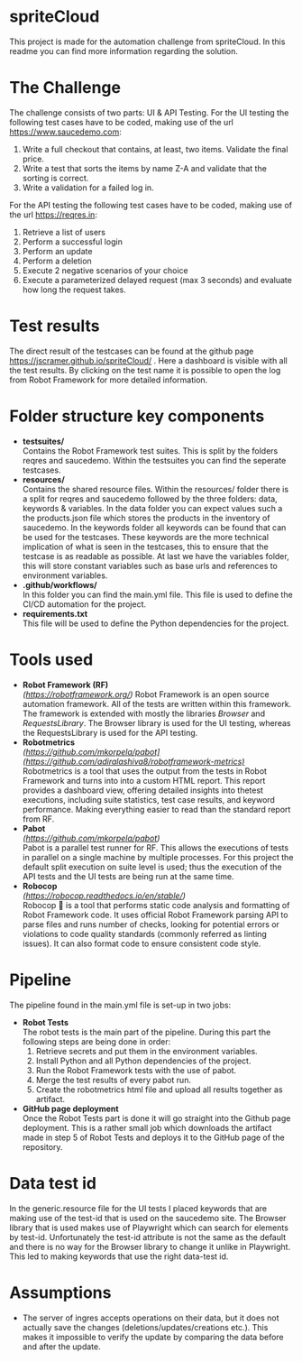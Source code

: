 # spriteCloud
This project is made for the automation challenge from spriteCloud. In this readme you can find more information regarding the solution.

# The Challenge
The challenge consists of two parts: UI & API Testing.
For the UI testing the following test cases have to be coded, making use of the url https://www.saucedemo.com:
  1. Write a full checkout that contains, at least, two items. Validate the final price.
  2. Write a test that sorts the items by name Z-A and validate that the sorting is correct.
  3. Write a validation for a failed log in.

For the API testing the following test cases have to be coded, making use of the url https://reqres.in:
  1. Retrieve a list of users
  2. Perform a successful login
  3. Perform an update
  4. Perform a deletion
  5. Execute 2 negative scenarios of your choice
  6. Execute a parameterized delayed request (max 3 seconds) and evaluate how long the
  request takes.

# Test results
The direct result of the testcases can be found at the github page https://jscramer.github.io/spriteCloud/ . Here a dashboard is visible with all the test results. By clicking on the test name it is possible to open the log from Robot Framework for more detailed information.

# Folder structure key components
- **testsuites/** </br>
Contains the Robot Framework test suites. This is split by the folders reqres and saucedemo. Within the testsuites you can find the seperate testcases.
- **resources/** </br>
Contains the shared resource files. Within the resources/ folder there is a split for reqres and saucedemo followed by the three folders: data, keywords & variables. In the data folder you can expect values such a the products.json file which stores the products in the inventory of saucedemo. In the keywords folder all keywords can be found that can be used for the testcases. These keywords are the more technical implication of what is seen in the testcases, this to ensure that the testcase is as readable as possible. At last we have the variables folder, this will store constant variables such as base urls and references to environment variables.
- **.github/workflows/** </br>
In this folder you can find the main.yml file. This file is used to define the CI/CD automation for the project.
- **requirements.txt** </br>
This file will be used to define the Python dependencies for the project.

# Tools used
-  **Robot Framework (RF)** <br />
_(https://robotframework.org/)_
Robot Framework is an open source automation framework. All of the tests are written within this framework. The framework is extended with mostly the libraries _Browser_ and _RequestsLibrary_. The Browser library is used for the UI testing, whereas the RequestsLibrary is used for the API testing.
-  **Robotmetrics** <br />
_(https://github.com/mkorpela/pabot](https://github.com/adiralashiva8/robotframework-metrics)_ <br />
Robotmetrics is a tool that uses the output from the tests in Robot Framework and turns into into a custom HTML report. This report provides a dashboard view, offering detailed insights into thetest executions, including suite statistics, test case results, and keyword performance. Making everything easier to read than the standard report from RF.
-  **Pabot** <br />
_(https://github.com/mkorpela/pabot)_ <br />
Pabot is a parallel test runner for RF. This allows the executions of tests in parallel on a single machine by multiple processes. For this project the default split execution on suite level is used; thus the execution of the API tests and the UI tests are being run at the same time.
-  **Robocop** <br />
_(https://robocop.readthedocs.io/en/stable/)_ <br />
Robocop 🤖 is a tool that performs static code analysis and formatting of Robot Framework code.
It uses official Robot Framework parsing API to parse files and runs number of checks, looking for potential errors or violations to code quality standards (commonly referred as linting issues). It can also format code to ensure consistent code style.

# Pipeline
The pipeline found in the main.yml file is set-up in two jobs:
 - **Robot Tests**<br />
 The robot tests is the main part of the pipeline. During this part the following steps are being done in order:
   1. Retrieve secrets and put them in the environment variables.
   2. Install Python and all Python dependencies of the project.
   3. Run the Robot Framework tests with the use of pabot.
   4. Merge the test results of every pabot run.
   5. Create the robotmetrics html file and upload all results together as artifact.      
 - **GitHub page deployment** <br />
 Once the Robot Tests part is done it will go straight into the Github page deployment. This is a rather small job which downloads the artifact made in step 5 of Robot Tests and deploys it to the GitHub page of the repository.

# Data test id
In the generic.resource file for the UI tests I placed keywords that are making use of the test-id that is used on the saucedemo site. The Browser library that is used makes use of Playwright which can search for elements by test-id. Unfortunately the test-id attribute is not the same as the default and there is no way for the Browser library to change it unlike in Playwright. This led to making keywords that use the right data-test id.

# Assumptions
- The server of ingres accepts operations on their data, but it does not actually save the changes (deletions/updates/creations etc.). This makes it impossible to verify the update by comparing the data before and after the update.
